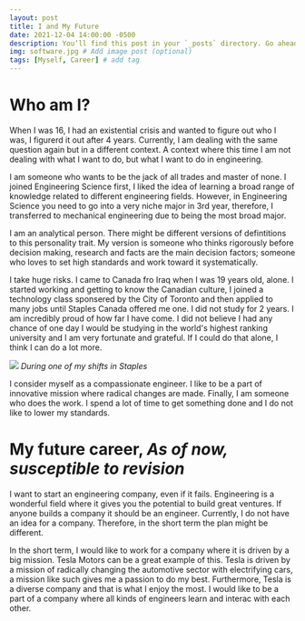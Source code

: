 ```yaml
---
layout: post
title: I and My Future
date: 2021-12-04 14:00:00 -0500
description: You’ll find this post in your `_posts` directory. Go ahead and edit it and re-build the site to see your changes. # Add post description (optional)
img: software.jpg # Add image post (optional)
tags: [Myself, Career] # add tag
---
```


# Who am I?

When I was 16, I had an existential crisis and wanted to figure out who I was, I figurerd it out after 4 years. Currently, I am dealing with the same question again but in a different context. A context where this time I am not dealing with what I want to do, but what I want to do in engineering. 

I am someone who wants to be the jack of all trades and master of none. I joined Engineering Science first, I liked the idea of learning a broad range of knowledge related to different engineering fields. However, in Engineering Science you need to go into a very niche major in 3rd year, therefore, I transferred to mechanical engineering due to being the most broad major.

I am an analytical person. There might be different versions of defintitions to this personality trait. My version is someone who thinks rigorously before decision making, research and facts are the main decision factors; someone who loves to set high standards and work toward it systematically. 

I take huge risks. I came to Canada fro Iraq when I was 19 years old, alone. I started working and getting to know the Canadian culture, I joined a technology class sponsered by the City of Toronto and then applied to many jobs until Staples Canada offered me one. I did not study for 2 years. I am incredibly proud of how far I have come. I did not believe I had any chance of one day I would be studying in the world's highest ranking university and I am very fortunate and grateful. If I could do that alone, I think I can do a lot more. 

![](/assets/img/Working_Staples.jpg)
*During one of my shifts in Staples*

I consider myself as a compassionate engineer. I like to be a part of innovative mission where radical changes are made. Finally, I am someone who does the work. I spend a lot of time to get something done and I do not like to lower my standards.


# My future career, ***As of now, susceptible to revision***

I want to start an engineering company, even if it fails. Engineering is a wonderful field where it gives you the potential to build great ventures. If anyone builds a company it should be an engineer. Currently, I do not have an idea for a company. Therefore, in the short term the plan might be different. 

In the short term, I would like to work for a company where it is driven by a big mission. Tesla Motors can be a great example of this. Tesla is driven by a mission of radically changing the automotive sector with electrifying cars, a mission like such gives me a passion to do my best. Furthermore, Tesla is a diverse company and that is what I enjoy the most. I would like to be a part of a company where all kinds of engineers learn and interac with each other.
